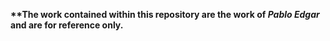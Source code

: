 <b>**The work contained within this repository are the work of <i>Pablo Edgar</i> and are for reference only. </b>
